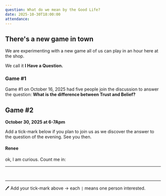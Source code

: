 ```yaml
---
question: What do we mean by the Good Life?
date: 2025-10-30T18:00:00
attendance:
---
```


## There's a new game in town
We are experimenting with a new game all of us can play in an hour here at the shop.

We call it **I Have a Question.**

### Game #1
Game #1 on October 16, 2025 had five people join the discussion to answer the question: **What is the difference between Trust and Belief?**

## Game #2
**October 30, 2025 at 6-7Apm** 

Add a tick-mark below if you plan to join us as we discover the answer to the question of the evening. See you then.


#### Renee

ok, I am curious. Count me in:

---

<br/>

---

🖊️ Add your tick-mark above → each `|` means one person interested.